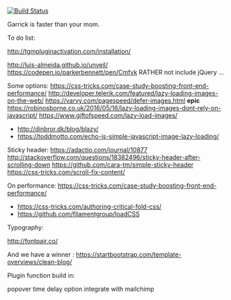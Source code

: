 [![Build Status](https://travis-ci.org/Automattic/_s.svg?branch=master)](https://travis-ci.org/Automattic/_s)

Garrick is faster than your mom.

To do list:

http://tgmpluginactivation.com/installation/

http://luis-almeida.github.io/unveil/
https://codepen.io/parkerbennett/pen/Cmfvk
RATHER not include jQuery ...

Some options:
https://css-tricks.com/case-study-boosting-front-end-performance/
http://developer.telerik.com/featured/lazy-loading-images-on-the-web/
https://varvy.com/pagespeed/defer-images.html  **epic**
https://robinosborne.co.uk/2016/05/16/lazy-loading-images-dont-rely-on-javascript/
https://www.giftofspeed.com/lazy-load-images/
- http://dinbror.dk/blog/blazy/
- https://toddmotto.com/echo-js-simple-javascript-image-lazy-loading/


Sticky header:
https://adactio.com/journal/10877
http://stackoverflow.com/questions/18382496/sticky-header-after-scrolling-down
https://github.com/cara-tm/simple-sticky-header
https://css-tricks.com/scroll-fix-content/

On performance:
https://css-tricks.com/case-study-boosting-front-end-performance/
- https://css-tricks.com/authoring-critical-fold-css/
- https://github.com/filamentgroup/loadCSS



Typography:

http://fontpair.co/

And we have a winner :
https://startbootstrap.com/template-overviews/clean-blog/

Plugin function build in:

popover time delay option integrate with mailchimp

